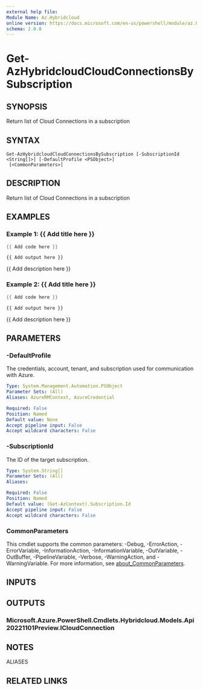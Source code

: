 ```yaml
---
external help file:
Module Name: Az.Hybridcloud
online version: https://docs.microsoft.com/en-us/powershell/module/az.hybridcloud/get-azhybridcloudcloudconnectionsbysubscription
schema: 2.0.0
---
```


# Get-AzHybridcloudCloudConnectionsBySubscription

## SYNOPSIS
Return list of Cloud Connections in a subscription

## SYNTAX

```
Get-AzHybridcloudCloudConnectionsBySubscription [-SubscriptionId <String[]>] [-DefaultProfile <PSObject>]
 [<CommonParameters>]
```

## DESCRIPTION
Return list of Cloud Connections in a subscription

## EXAMPLES

### Example 1: {{ Add title here }}
```powershell
{{ Add code here }}
```

```output
{{ Add output here }}
```

{{ Add description here }}

### Example 2: {{ Add title here }}
```powershell
{{ Add code here }}
```

```output
{{ Add output here }}
```

{{ Add description here }}

## PARAMETERS

### -DefaultProfile
The credentials, account, tenant, and subscription used for communication with Azure.

```yaml
Type: System.Management.Automation.PSObject
Parameter Sets: (All)
Aliases: AzureRMContext, AzureCredential

Required: False
Position: Named
Default value: None
Accept pipeline input: False
Accept wildcard characters: False
```

### -SubscriptionId
The ID of the target subscription.

```yaml
Type: System.String[]
Parameter Sets: (All)
Aliases:

Required: False
Position: Named
Default value: (Get-AzContext).Subscription.Id
Accept pipeline input: False
Accept wildcard characters: False
```

### CommonParameters
This cmdlet supports the common parameters: -Debug, -ErrorAction, -ErrorVariable, -InformationAction, -InformationVariable, -OutVariable, -OutBuffer, -PipelineVariable, -Verbose, -WarningAction, and -WarningVariable. For more information, see [about_CommonParameters](http://go.microsoft.com/fwlink/?LinkID=113216).

## INPUTS

## OUTPUTS

### Microsoft.Azure.PowerShell.Cmdlets.Hybridcloud.Models.Api20221101Preview.ICloudConnection

## NOTES

ALIASES

## RELATED LINKS

